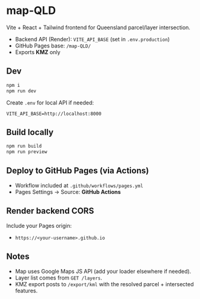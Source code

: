 # map-QLD

Vite + React + Tailwind frontend for Queensland parcel/layer intersection.
- Backend API (Render): `VITE_API_BASE` (set in `.env.production`)
- GitHub Pages base: `/map-QLD/`
- Exports **KMZ** only

## Dev
```bash
npm i
npm run dev
```
Create `.env` for local API if needed:
```
VITE_API_BASE=http://localhost:8000
```

## Build locally
```bash
npm run build
npm run preview
```

## Deploy to GitHub Pages (via Actions)
- Workflow included at `.github/workflows/pages.yml`
- Pages Settings → Source: **GitHub Actions**

## Render backend CORS
Include your Pages origin:
- `https://<your-username>.github.io`

## Notes
- Map uses Google Maps JS API (add your loader elsewhere if needed).
- Layer list comes from `GET /layers`.
- KMZ export posts to `/export/kml` with the resolved parcel + intersected features.
